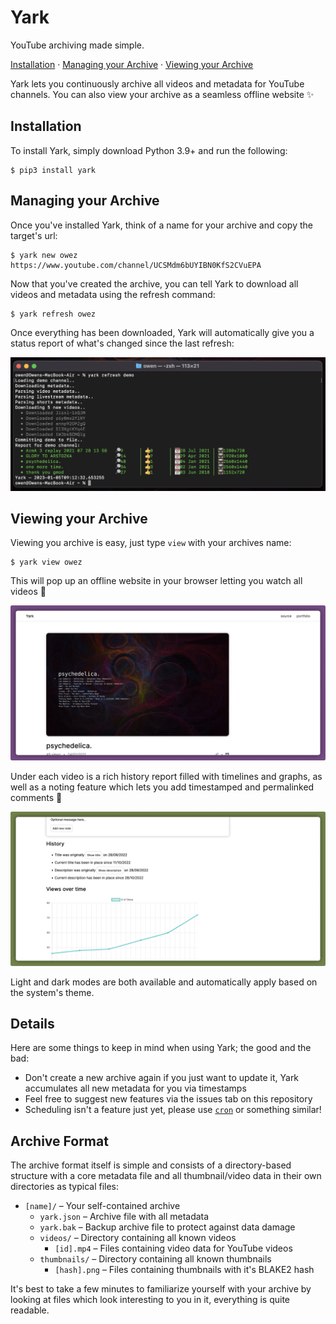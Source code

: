 <!-- TODO: logo; #2 <https://github.com/Owez/yark/issues/2> -->
<!-- TODO: add when logos done; #2 <https://github.com/Owez/yark/issues/2>: <h1 align="center">yark</h1> -->

# Yark

YouTube archiving made simple.

[Installation](#installation) · [Managing your Archive](#managing-your-archive) · [Viewing your Archive](#viewing-your-archive)

Yark lets you continuously archive all videos and metadata for YouTube channels. You can also view your archive as a seamless offline website ✨

## Installation

To install Yark, simply download Python 3.9+ and run the following:

```shell
$ pip3 install yark
```

## Managing your Archive

Once you've installed Yark, think of a name for your archive and copy the target's url:

```shell
$ yark new owez https://www.youtube.com/channel/UCSMdm6bUYIBN0KfS2CVuEPA
```

Now that you've created the archive, you can tell Yark to download all videos and metadata using the refresh command:

```shell
$ yark refresh owez
```

Once everything has been downloaded, Yark will automatically give you a status report of what's changed since the last refresh:

<p><img src="examples/image/../images/cli_dark.png" alt="Report Demo" title="Report Demo" width="600" /></p>

## Viewing your Archive

Viewing you archive is easy, just type `view` with your archives name:

```shell
$ yark view owez
```

This will pop up an offline website in your browser letting you watch all videos 🚀

<p><img src="https://raw.githubusercontent.com/Owez/yark/master/examples/images/viewer_light.png" alt="Viewer Demo" title="Viewer Demo" width=650 /></p>

Under each video is a rich history report filled with timelines and graphs, as well as a noting feature which lets you add timestamped and permalinked comments 👐

<p><img src="https://raw.githubusercontent.com/Owez/yark/master/examples/images/viewer_stats_light.png" alt="Viewer Demo – Stats" title="Viewer Demo – Stats" width=650 /></p>

Light and dark modes are both available and automatically apply based on the system's theme.

## Details

Here are some things to keep in mind when using Yark; the good and the bad:

- Don't create a new archive again if you just want to update it, Yark accumulates all new metadata for you via timestamps
- Feel free to suggest new features via the issues tab on this repository
- Scheduling isn't a feature just yet, please use [`cron`](https://en.wikipedia.org/wiki/Cron) or something similar!

## Archive Format

The archive format itself is simple and consists of a directory-based structure with a core metadata file and all thumbnail/video data in their own directories as typical files:

- `[name]/` – Your self-contained archive
  - `yark.json` – Archive file with all metadata
  - `yark.bak` – Backup archive file to protect against data damage
  - `videos/` – Directory containing all known videos
    - `[id].mp4` – Files containing video data for YouTube videos
  - `thumbnails/` – Directory containing all known thumbnails
    - `[hash].png` – Files containing thumbnails with it's BLAKE2 hash

It's best to take a few minutes to familiarize yourself with your archive by looking at files which look interesting to you in it, everything is quite readable.
